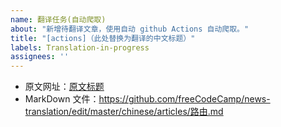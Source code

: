 ```yaml
---
name: 翻译任务(自动爬取)
about: "新增待翻译文章，使用自动 github Actions 自动爬取。"
title: "[actions]（此处替换为翻译的中文标题）"
labels: Translation-in-progress
assignees: ''
---
```


<!--
注意：
    1.请替换下面的“原文标题”和“路由”：
        “原文标题”：即文章的题目；
        “路由”：文章页面的路由，路由后面有一个 `/`符号，请勿删除，即与文章网址一致，并以 `/` 符号结束；
        e.g:
        - 原文网址：[Example](https://www.freecodecamp.org/news/Example/)
        - MarkDown 文件：https://github.com/freeCodeCamp/news-translation/edit/master/chinese/articles/Example.md
    2.当自动生成 Markdown 文件，请修改标题，去掉 `[actions]`
-->
- 原文网址：[原文标题](https://www.freecodecamp.org/news/路由/)
- MarkDown 文件：https://github.com/freeCodeCamp/news-translation/edit/master/chinese/articles/路由.md
